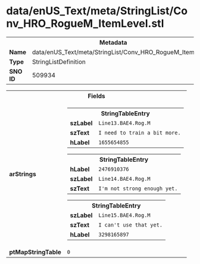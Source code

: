 <h1>data/enUS_Text/meta/StringList/Conv_HRO_RogueM_ItemLevel.stl</h1><table><tr><th colspan="100%">Metadata</th></tr><tr><td><b>Name</b></td><td>data/enUS_Text/meta/StringList/Conv_HRO_RogueM_ItemLevel.stl</td></tr><tr><td><b>Type</b></td><td>StringListDefinition</td></tr><tr><td><b>SNO ID</b></td><td>509934</td></tr></table>

<table><tr><th colspan="100%">Fields</th></tr><tr><td><b>arStrings</b></td><td><table><tr><th colspan="100%">StringTableEntry</th></tr><tr><td><b>szLabel</b></td><td><code>Line13.BAE4.Rog.M</code></td></tr><tr><td><b>szText</b></td><td><code>I need to train a bit more.</code></td></tr><tr><td><b>hLabel</b></td><td><code>1655654855</code></td></tr></table>


<table><tr><th colspan="100%">StringTableEntry</th></tr><tr><td><b>hLabel</b></td><td><code>2476910376</code></td></tr><tr><td><b>szLabel</b></td><td><code>Line14.BAE4.Rog.M</code></td></tr><tr><td><b>szText</b></td><td><code>I'm not strong enough yet.</code></td></tr></table>


<table><tr><th colspan="100%">StringTableEntry</th></tr><tr><td><b>szLabel</b></td><td><code>Line15.BAE4.Rog.M</code></td></tr><tr><td><b>szText</b></td><td><code>I can't use that yet.</code></td></tr><tr><td><b>hLabel</b></td><td><code>3298165897</code></td></tr></table>


</td></tr><tr><td><b>ptMapStringTable</b></td><td><code>0</code></td></tr></table>

